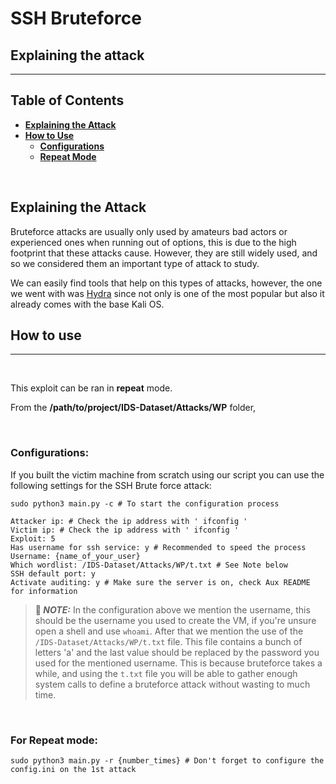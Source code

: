 # **SSH Bruteforce**

## **Explaining the attack**
---

## **Table of Contents**

* **[Explaining the Attack](#explaining-the-attack)**
* **[How to Use](#how-to-use)**
  * **[Configurations](#configurations)**
  * **[Repeat Mode](#for-repeat-mode)** 

<br/>

## **Explaining the Attack**

Bruteforce attacks are usually only used by amateurs bad actors or experienced ones when running out of options, this is due to the high footprint that these attacks cause. However, they are still widely used, and so we considered them an important type of attack to study.

We can easily find tools that help on this types of attacks, however, the one we went with was [Hydra](https://www.kali.org/tools/hydra/) since not only is one of the most popular but also it already comes with the base Kali OS.

## **How to use**
---
<br/>

This exploit can be ran in **repeat** mode.

From the **/path/to/project/IDS-Dataset/Attacks/WP** folder,

<br/>

### **Configurations:**

If you built the victim machine from scratch using our script you can use the following settings for the SSH Brute force attack:

``` Shell
sudo python3 main.py -c # To start the configuration process

Attacker ip: # Check the ip address with ' ifconfig '
Victim ip: # Check the ip address with ' ifconfig '
Exploit: 5
Has username for ssh service: y # Recommended to speed the process
Username: {name_of_your_user}
Which wordlist: /IDS-Dataset/Attacks/WP/t.txt # See Note below
SSH default port: y
Activate auditing: y # Make sure the server is on, check Aux README for information
```

> **📝 _NOTE:_** In the configuration above we mention the username, this should be the username you used to create the VM, if you're unsure open a shell and use `whoami`. After that we mention the use of the `/IDS-Dataset/Attacks/WP/t.txt` file. This file contains a bunch of letters 'a' and the last value should be replaced by the password you used for the mentioned username. This is because bruteforce takes a while, and using the `t.txt` file you will be able to gather enough system calls to define a bruteforce attack without wasting to much time. 

<br/>


### **For Repeat mode:**
``` Shell
sudo python3 main.py -r {number_times} # Don't forget to configure the config.ini on the 1st attack
```

